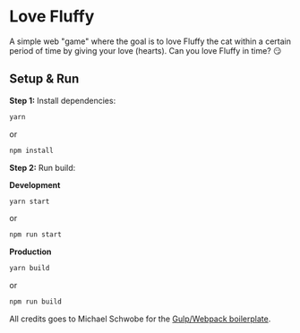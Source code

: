 # Love Fluffy

A simple web "game" where the goal is to love Fluffy the cat within a certain period of time by giving your love (hearts). Can you love Fluffy in time? :smirk:

## Setup & Run

__Step 1:__ Install dependencies:

```sh
yarn
```
or 
```sh
npm install
```

__Step 2:__ Run build:

**Development**

```sh
yarn start
```
or
```sh
npm run start
```

**Production**

```sh
yarn build
```
or
```sh
npm run build
```

All credits goes to Michael Schwobe for the [Gulp/Webpack boilerplate](https://github.com/michaelschwobe/static-site-gulp-webpack-boilerplate).